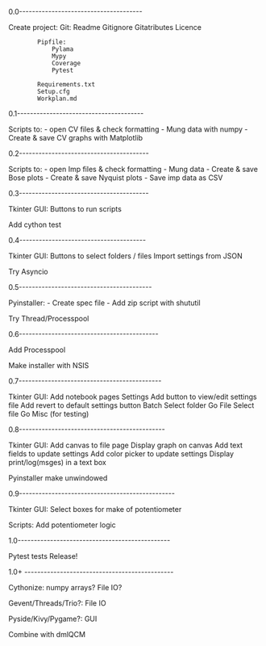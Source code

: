
0.0--------------------------------------

Create project:
			Git:
				Readme
				Gitignore
				Gitatributes
				Licence
				
			Pipfile:
				Pylama
				Mypy
				Coverage
				Pytest

			Requirements.txt
			Setup.cfg
			Workplan.md
			

0.1---------------------------------------

Scripts to:
    	- open CV files & check formatting
	- Mung data with numpy
	- Create & save CV graphs with Matplotlib
	

0.2----------------------------------------

Scripts to:
    	- open Imp files & check formatting
	- Mung data
	- Create & save Bose plots
	- Create & save Nyquist  plots
	- Save imp data as CSV


0.3----------------------------------------

Tkinter GUI:
	Buttons to run scripts

Add cython test


0.4---------------------------------------

Tkinter GUI:
	Buttons to select folders / files
	Import settings from JSON

Try Asyncio 


0.5-----------------------------------------

Pyinstaller:
	- Create spec file
	- Add zip script with shututil

Try Thread/Processpool


0.6-------------------------------------------


Add Processpool

Make installer with NSIS


0.7--------------------------------------------

Tkinter GUI:
	Add notebook pages
			Settings
				Add button to view/edit settings file
				Add revert to default settings button
			Batch
				Select folder
				Go
			File
				Select file
				Go
			Misc
				(for testing)

0.8---------------------------------------------

Tkinter GUI:
		Add canvas to file page
		Display graph on canvas
	Add text fields to update settings
	Add color picker to update settings
	Display print/log(msges) in a text box

Pyinstaller make unwindowed


0.9------------------------------------------------

Tkinter GUI:
		Select boxes for make of potentiometer

Scripts: 
		Add potentiometer logic



1.0-----------------------------------------------

Pytest tests
Release!


1.0+ ----------------------------------------------

Cythonize:
	numpy arrays?
	File IO?

Gevent/Threads/Trio?:
	File IO

Pyside/Kivy/Pygame?:
	GUI

Combine with dmlQCM




	